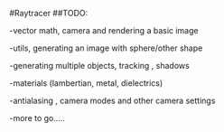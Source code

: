 #Raytracer
##TODO:

-vector math, camera and rendering a basic image

-utils, generating an image with sphere/other shape

-generating multiple objects, tracking , shadows

-materials (lambertian, metal, dielectrics)

-antialasing , camera modes and other camera settings

-more to go.....
